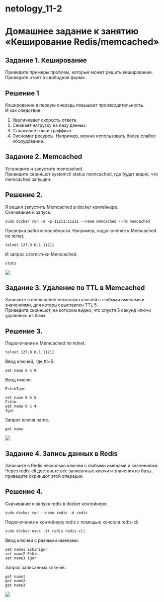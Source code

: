 # netology_11-2

# Домашнее задание к занятию «Кеширование Redis/memcached»

## Задание 1. Кеширование

Приведите примеры проблем, которые может решить кеширование.
Приведите ответ в свободной форме.

## Решение 1

Кэширование в первую очередь повышает производительность.  
И как следствие:
1.	Увеличивает скорость ответа.
2.	Снижает нагрузку на базу данных.
3.	Сглаживает пики траффика.
4.	Экономит ресурсы. Например, можно использовать более слабое оборудование.

## Задание 2. Memcached

Установите и запустите memcached.  
Приведите скриншот systemctl status memcached, где будет видно, что memcached запущен.

## Решение 2.

Я решил запустить Memcached в docker контейнере.  
Скачивание и запуск.  
```
sudo docker run -d -p 11211:11211 --name memcached --rm memcached
```
Проверка работоспособности. Например, подключение к Memcached по telnet.  
```
telnet 127.0.0.1 11211
```
И запрос статистики Memcached.  
```
stats
```
![](https://github.com/eskin-igor/netology_11-2/blob/main/11-2/11-2-2.JPG)

## Задание 3. Удаление по TTL в Memcached

Запишите в memcached несколько ключей с любыми именами и значениями, для которых выставлен TTL 5.  
Приведите скриншот, на котором видно, что спустя 5 секунд ключи удалились из базы.

## Решение 3. 
Подключение к Memcached по telnet.  
```
telnet 127.0.0.1 11211
```
Ввод ключей, где ttl=5.  
```
set name 0 5 9
```
Ввод имени.  
```
EskinIgor
```
```
set name 0 5 5
Eskin
set name 0 5 4
Igor
```
Запрос ключа name.  
```
get name
```
![](https://github.com/eskin-igor/netology_11-2/blob/main/11-2/11-2-3.JPG)
 
## Задание 4. Запись данных в Redis

Запишите в Redis несколько ключей с любыми именами и значениями.   
Через redis-cli достаньте все записанные ключи и значения из базы, приведите скриншот этой операции.

## Решение 4.

Скачивание и запуск redis в docker контейнере.  
```
sudo docker run --name redis -d redis
```
Подключение к контейнеру redis с помощью консоли redis-cli.  
```
sudo docker exec -it redis redis-cli
```
Ввод  ключей с разными именами.  
```
set name1 EskinIgor
set name2 Eskin
set name3 Igor
```
Запрос записанных ключей.  
```
get name1
get name2
get name3
```
![](https://github.com/eskin-igor/netology_11-2/blob/main/11-2/11-2-4.JPG)

